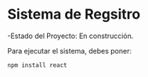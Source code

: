 <h1>Sistema de Regsitro</h1>

-Estado del Proyecto: En construcción.

Para ejecutar el sistema, debes poner:

``` npm install react ```
